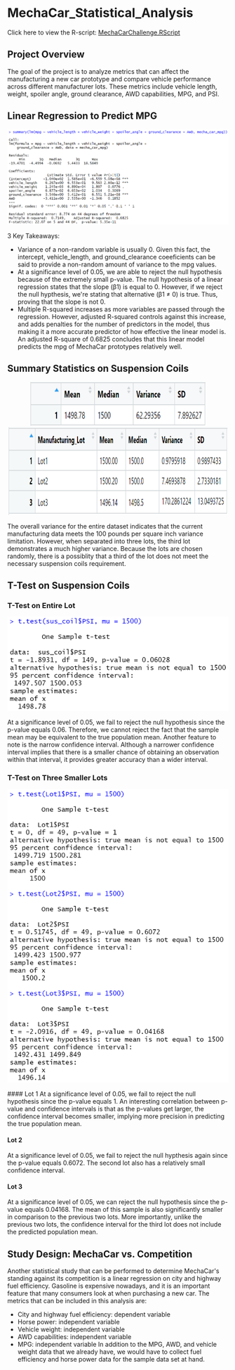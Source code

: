 # MechaCar_Statistical_Analysis
Click here to view the R-script: [MechaCarChallenge.RScript](https://github.com/caseychen3605/MechaCar_Statistical_Analysis/blob/main/MechaCarChallenge.R)

## Project Overview
The goal of the project is to analyze metrics that can affect the manufacturing a new car prototype and compare vehicle performance across different manufacturer lots. These metrics include vehicle length, weight, spoiler angle, ground clearance, AWD capabilities, MPG, and PSI.

## Linear Regression to Predict MPG
![Linear Regression](https://github.com/caseychen3605/MechaCar_Statistical_Analysis/blob/main/Resources/linear_regression_summary.PNG)

3 Key Takeaways:
* Variance of a non-random variable is usually 0. Given this fact, the intercept, vehicle_length, and ground_clearance coeeficients can be said to provide a non-random amount of variance to the mpg values. 
* At a significance level of 0.05, we are able to reject the null hypothesis because of the extremely small p-value. The null hypothesis of a linear regression states that the slope (β1) is equal to 0. However, if we reject the null hypthesis, we're stating that alternative (β1 ≠ 0) is true. Thus, proving that the slope is not 0.
* Multiple R-squared increases as more variables are passed through the regression. However, adjusted R-squared controls against this increase, and adds penalties for the number of predictors in the model, thus making it a more accurate predictor of how effective the linear model is. An adjusted R-square of 0.6825 concludes that this linear model predicts the mpg of MechaCar prototypes relatively well.


## Summary Statistics on Suspension Coils
<p align="center">
<img src = "https://github.com/caseychen3605/MechaCar_Statistical_Analysis/blob/main/Resources/total_summary_table.PNG" width="400" height="100"/>
<img src = "https://github.com/caseychen3605/MechaCar_Statistical_Analysis/blob/main/Resources/lot_summary_table.PNG" width="500" height="200"/>
</p>

The overall variance for the entire dataset indicates that the current manufacturing data meets the 100 pounds per square inch variance limitation. However, when separated into three lots, the third lot demonstrates a much higher variance. Because the lots are chosen randomly, there is a possiblity that a third of the lot does not meet the necessary suspension coils requirement.


## T-Test on Suspension Coils
### T-Test on Entire Lot
<p align="center">
<img src="https://github.com/caseychen3605/MechaCar_Statistical_Analysis/blob/main/Resources/t-test.PNG">
</p>
At a significance level of 0.05, we fail to reject the null hypothesis since the p-value equals 0.06. Therefore, we cannot reject the fact that the sample mean may be equivalent to the true population mean. Another feature to note is the narrow confidence interval. Although a narrower confidence interval implies that there is a smaller chance of obtaining an observation within that interval, it provides greater accuracy than a wider interval.

### T-Test on Three Smaller Lots
<p align="center">
<img src="https://github.com/caseychen3605/MechaCar_Statistical_Analysis/blob/main/Resources/lots_t_test.PNG">
</p>
#### Lot 1
At a significance level of 0.05, we fail to reject the null hypothesis since the p-value equals 1. An interesting correlation between p-value and confidence intervals is that as the p-values get larger, the confidence interval becomes smaller, implying more precision in predicting the true population mean.

#### Lot 2
At a significance level of 0.05, we fail to reject the null hypthesis again since the p-value equals 0.6072. The second lot also has a relatively small confidence interval.

#### Lot 3
At a significance level of 0.05, we can reject the null hypothesis since the p-value equals 0.04168. The mean of this sample is also significantly smaller in comparison to the previous two lots. More importantly, unlike the previous two lots, the confidence interval for the third lot does not include the predicted population mean.


## Study Design: MechaCar vs. Competition
Another statistical study that can be performed to determine MechaCar's standing against its competition is a linear regression on city and highway fuel efficiency. Gasoline is expensive nowadays, and it is an important feature that many consumers look at when purchasing a new car. The metrics that can be included in this analysis are:
* City and highway fuel efficiency: dependent variable
* Horse power: independent variable
* Vehicle weight: independent variable
* AWD capabilities: independent variable
* MPG: independent variable
In addition to the MPG, AWD, and vehicle weight data that we already have, we would have to collect fuel efficiency and horse power data for the sample data set at hand.
